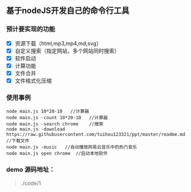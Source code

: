 ## 基于nodeJS开发自己的命令行工具

### 预计要实现的功能
- [x] 资源下载（html,mp3,mp4,md,svg）
- [x] 自定义搜索（指定网站，多个网站同时搜索）
- [x] 软件启动
- [x] 计算功能
- [x] 文件合并
- [x] 文件格式化压缩

### 使用事例

```
node main.js 10*20-10   //计算器
node main.js -count 10*20-10   //计算器
node main.js -search chrome    //搜索
node main.js -download https://raw.githubusercontent.com/tuihou123321/ppt/master/readme.md  //下载文件
node main.js -music   //自动播放网易云音乐中的热门音乐
node main.js open chrome  //启动本地软件
```

### demo 源码地址： 
> ./code/1
